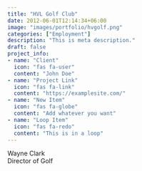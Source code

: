 ```yaml
---
title: "HVL Golf Club"
date: 2012-06-01T12:14:34+06:00
image: "images/portfolio/hvgolf.png"
categories: ["Employment"]
description: "This is meta description."
draft: false
project_info:
- name: "Client"
  icon: "fas fa-user"
  content: "John Doe"
- name: "Project Link"
  icon: "fas fa-link"
  content: "https://examplesite.com/"
- name: "New Item"
  icon: "fas fa-globe"
  content: "Add whatever you want"
- name: "Loop Item"
  icon: "fas fa-redo"
  content: "This is in a loop"
---
```


Wayne Clark <br>
Director of Golf